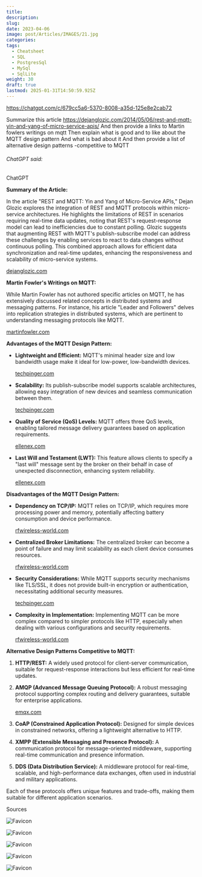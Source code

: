 ```yaml
---
title: 
description: 
slug: 
date: 2023-04-06
image: post/Articles/IMAGES/21.jpg
categories: 
tags:
  - Cheatsheet
  - SQL
  - PostgresSql
  - MySql
  - SqlLite
weight: 30
draft: true
lastmod: 2025-01-31T14:50:59.925Z
---
```

https://chatgpt.com/c/679cc5a6-5370-8008-a35d-125e8e2cab72

Summarize this article https://dejanglozic.com/2014/05/06/rest-and-mqtt-yin-and-yang-of-micro-service-apis/ And then provide a links to Martin fowlers writings on mqtt Then explain what is good and to like about the MQTT design pattern And what is bad about it And then provide a list of alternative design patterns -competitive to MQTT

###### ChatGPT said:

ChatGPT

**Summary of the Article:**

In the article "REST and MQTT: Yin and Yang of Micro-Service APIs," Dejan Glozic explores the integration of REST and MQTT protocols within micro-service architectures. He highlights the limitations of REST in scenarios requiring real-time data updates, noting that REST's request-response model can lead to inefficiencies due to constant polling. Glozic suggests that augmenting REST with MQTT's publish-subscribe model can address these challenges by enabling services to react to data changes without continuous polling. This combined approach allows for efficient data synchronization and real-time updates, enhancing the responsiveness and scalability of micro-service systems.

[dejanglozic.com](https://dejanglozic.com/2014/05/06/rest-and-mqtt-yin-and-yang-of-micro-service-apis/?utm_source=chatgpt.com)

**Martin Fowler's Writings on MQTT:**

While Martin Fowler has not authored specific articles on MQTT, he has extensively discussed related concepts in distributed systems and messaging patterns. For instance, his article "Leader and Followers" delves into replication strategies in distributed systems, which are pertinent to understanding messaging protocols like MQTT.

[martinfowler.com](https://martinfowler.com/articles/patterns-of-distributed-systems/leader-follower.html?utm_source=chatgpt.com)

**Advantages of the MQTT Design Pattern:**

* **Lightweight and Efficient:** MQTT's minimal header size and low bandwidth usage make it ideal for low-power, low-bandwidth devices.

  [techpinger.com](https://techpinger.com/mqtt-vs-other-messaging-protocols-advantages-and-disadvantages/?utm_source=chatgpt.com)

* **Scalability:** Its publish-subscribe model supports scalable architectures, allowing easy integration of new devices and seamless communication between them.

  [techpinger.com](https://techpinger.com/mqtt-vs-other-messaging-protocols-advantages-and-disadvantages/?utm_source=chatgpt.com)

* **Quality of Service (QoS) Levels:** MQTT offers three QoS levels, enabling tailored message delivery guarantees based on application requirements.

  [ellenex.com](https://www.ellenex.com/post/a-deep-dive-into-the-pros-and-cons-of-using-mqtt-for-iot-applications?utm_source=chatgpt.com)

* **Last Will and Testament (LWT):** This feature allows clients to specify a "last will" message sent by the broker on their behalf in case of unexpected disconnection, enhancing system reliability.

  [ellenex.com](https://www.ellenex.com/post/a-deep-dive-into-the-pros-and-cons-of-using-mqtt-for-iot-applications?utm_source=chatgpt.com)

**Disadvantages of the MQTT Design Pattern:**

* **Dependency on TCP/IP:** MQTT relies on TCP/IP, which requires more processing power and memory, potentially affecting battery consumption and device performance.

  [rfwireless-world.com](https://www.rfwireless-world.com/Terminology/Advantages-and-Disadvantages-of-MQTT.html?utm_source=chatgpt.com)

* **Centralized Broker Limitations:** The centralized broker can become a point of failure and may limit scalability as each client device consumes resources.

  [rfwireless-world.com](https://www.rfwireless-world.com/Terminology/Advantages-and-Disadvantages-of-MQTT.html?utm_source=chatgpt.com)

* **Security Considerations:** While MQTT supports security mechanisms like TLS/SSL, it does not provide built-in encryption or authentication, necessitating additional security measures.

  [techpinger.com](https://techpinger.com/mqtt-vs-other-messaging-protocols-advantages-and-disadvantages/?utm_source=chatgpt.com)

* **Complexity in Implementation:** Implementing MQTT can be more complex compared to simpler protocols like HTTP, especially when dealing with various configurations and security requirements.

  [rfwireless-world.com](https://www.rfwireless-world.com/Terminology/Advantages-and-Disadvantages-of-MQTT.html?utm_source=chatgpt.com)

**Alternative Design Patterns Competitive to MQTT:**

1. **HTTP/REST:** A widely used protocol for client-server communication, suitable for request-response interactions but less efficient for real-time updates.

2. **AMQP (Advanced Message Queuing Protocol):** A robust messaging protocol supporting complex routing and delivery guarantees, suitable for enterprise applications.

   [emqx.com](https://www.emqx.com/en/blog/mqtt-vs-amqp-for-iot-communications?utm_source=chatgpt.com)

3. **CoAP (Constrained Application Protocol):** Designed for simple devices in constrained networks, offering a lightweight alternative to HTTP.

4. **XMPP (Extensible Messaging and Presence Protocol):** A communication protocol for message-oriented middleware, supporting real-time communication and presence information.

5. **DDS (Data Distribution Service):** A middleware protocol for real-time, scalable, and high-performance data exchanges, often used in industrial and military applications.

Each of these protocols offers unique features and trade-offs, making them suitable for different application scenarios.

Sources

![Favicon](https://www.google.com/s2/favicons?domain=https://www.rfwireless-world.com\&sz=32)

![Favicon](https://www.google.com/s2/favicons?domain=https://www.ellenex.com\&sz=32)

![Favicon](https://www.google.com/s2/favicons?domain=https://techpinger.com\&sz=32)

![Favicon](https://www.google.com/s2/favicons?domain=https://martinfowler.com\&sz=32)

![Favicon](https://www.google.com/s2/favicons?domain=https://dejanglozic.com\&sz=32)
